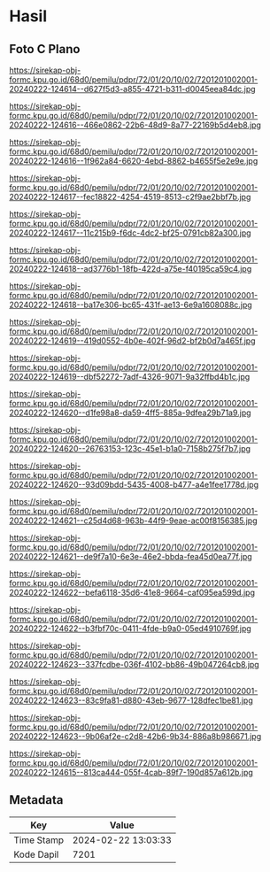 # Hasil

## Foto C Plano

https://sirekap-obj-formc.kpu.go.id/68d0/pemilu/pdpr/72/01/20/10/02/7201201002001-20240222-124614--d627f5d3-a855-4721-b311-d0045eea84dc.jpg

https://sirekap-obj-formc.kpu.go.id/68d0/pemilu/pdpr/72/01/20/10/02/7201201002001-20240222-124616--466e0862-22b6-48d9-8a77-22169b5d4eb8.jpg

https://sirekap-obj-formc.kpu.go.id/68d0/pemilu/pdpr/72/01/20/10/02/7201201002001-20240222-124616--1f962a84-6620-4ebd-8862-b4655f5e2e9e.jpg

https://sirekap-obj-formc.kpu.go.id/68d0/pemilu/pdpr/72/01/20/10/02/7201201002001-20240222-124617--fec18822-4254-4519-8513-c2f9ae2bbf7b.jpg

https://sirekap-obj-formc.kpu.go.id/68d0/pemilu/pdpr/72/01/20/10/02/7201201002001-20240222-124617--11c215b9-f6dc-4dc2-bf25-0791cb82a300.jpg

https://sirekap-obj-formc.kpu.go.id/68d0/pemilu/pdpr/72/01/20/10/02/7201201002001-20240222-124618--ad3776b1-18fb-422d-a75e-f40195ca59c4.jpg

https://sirekap-obj-formc.kpu.go.id/68d0/pemilu/pdpr/72/01/20/10/02/7201201002001-20240222-124618--ba17e306-bc65-431f-ae13-6e9a1608088c.jpg

https://sirekap-obj-formc.kpu.go.id/68d0/pemilu/pdpr/72/01/20/10/02/7201201002001-20240222-124619--419d0552-4b0e-402f-96d2-bf2b0d7a465f.jpg

https://sirekap-obj-formc.kpu.go.id/68d0/pemilu/pdpr/72/01/20/10/02/7201201002001-20240222-124619--dbf52272-7adf-4326-9071-9a32ffbd4b1c.jpg

https://sirekap-obj-formc.kpu.go.id/68d0/pemilu/pdpr/72/01/20/10/02/7201201002001-20240222-124620--d1fe98a8-da59-4ff5-885a-9dfea29b71a9.jpg

https://sirekap-obj-formc.kpu.go.id/68d0/pemilu/pdpr/72/01/20/10/02/7201201002001-20240222-124620--26763153-123c-45e1-b1a0-7158b275f7b7.jpg

https://sirekap-obj-formc.kpu.go.id/68d0/pemilu/pdpr/72/01/20/10/02/7201201002001-20240222-124620--93d09bdd-5435-4008-b477-a4e1fee1778d.jpg

https://sirekap-obj-formc.kpu.go.id/68d0/pemilu/pdpr/72/01/20/10/02/7201201002001-20240222-124621--c25d4d68-963b-44f9-9eae-ac00f8156385.jpg

https://sirekap-obj-formc.kpu.go.id/68d0/pemilu/pdpr/72/01/20/10/02/7201201002001-20240222-124621--de9f7a10-6e3e-46e2-bbda-fea45d0ea77f.jpg

https://sirekap-obj-formc.kpu.go.id/68d0/pemilu/pdpr/72/01/20/10/02/7201201002001-20240222-124622--befa6118-35d6-41e8-9664-caf095ea599d.jpg

https://sirekap-obj-formc.kpu.go.id/68d0/pemilu/pdpr/72/01/20/10/02/7201201002001-20240222-124622--b3fbf70c-0411-4fde-b9a0-05ed4910769f.jpg

https://sirekap-obj-formc.kpu.go.id/68d0/pemilu/pdpr/72/01/20/10/02/7201201002001-20240222-124623--337fcdbe-036f-4102-bb86-49b047264cb8.jpg

https://sirekap-obj-formc.kpu.go.id/68d0/pemilu/pdpr/72/01/20/10/02/7201201002001-20240222-124623--83c9fa81-d880-43eb-9677-128dfec1be81.jpg

https://sirekap-obj-formc.kpu.go.id/68d0/pemilu/pdpr/72/01/20/10/02/7201201002001-20240222-124623--9b06af2e-c2d8-42b6-9b34-886a8b986671.jpg

https://sirekap-obj-formc.kpu.go.id/68d0/pemilu/pdpr/72/01/20/10/02/7201201002001-20240222-124615--813ca444-055f-4cab-89f7-190d857a612b.jpg


## Metadata

| Key        | Value               |
| ---------- | ------------------- |
| Time Stamp | 2024-02-22 13:03:33 |
| Kode Dapil | 7201                |



